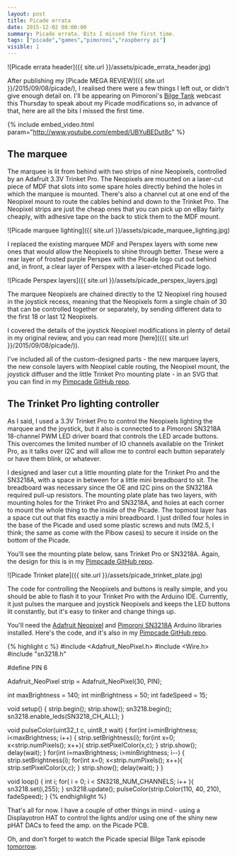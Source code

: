 ```yaml
---
layout: post
title: Picade errata
date: 2015-12-02 08:00:00
summary: Picade errata. Bits I missed the first time.
tags: ["picade","games","pimoroni","raspberry pi"]
visible: 1
---
```


![Picade errata header]({{ site.url }}/assets/picade_errata_header.jpg)

After publishing my [Picade MEGA REVIEW]({{ site.url }}/2015/09/08/picade/), I
realised there were a few things I left out, or didn't give enough detail on.
I'll be appearing on
Pimoroni's [Bilge Tank](https://www.youtube.com/watch?v=7W8505rPRXA) webcast this
Thursday to speak about my Picade modifications so, in advance of that, here are
all the bits I missed the first time.

{% include embed_video.html param="http://www.youtube.com/embed/UBYuBEDut8c" %}

## The marquee

The marquee is lit from behind with two strips of nine Neopixels, controlled
by an Adafruit 3.3V Trinket Pro. The Neopixels are mounted on a laser-cut piece
of MDF that slots into some spare holes directly behind the holes in which the
marquee is mounted. There's also a channel cut at one end of the Neopixel mount
to route the cables behind and down to the Trinket Pro. The Neopixel strips
are just the cheap ones that you can pick up on eBay fairly cheaply, with
adhesive tape on the back to stick them to the MDF mount.

![Picade marquee lighting]({{ site.url }}/assets/picade_marquee_lighting.jpg)

I replaced the existing marquee MDF and Perspex layers with some new ones that
would allow the Neopixels to shine through better. These were a rear layer of
frosted purple Perspex with the Picade logo cut out behind and, in
front, a clear layer of Perspex with a laser-etched Picade logo.

![Picade Perspex layers]({{ site.url }}/assets/picade_perspex_layers.jpg)

The marquee Neopixels are chained directly to the 12 Neopixel ring housed in the
joystick recess, meaning that the Neopixels form a single chain of 30 that can
be controlled together or separately, by sending different data to the first 18
or last 12 Neopixels.

I covered the details of the joystick Neopixel modifications in plenty of detail
in my original review, and you can read more
[here](({{ site.url }}/2015/09/08/picade/)).

I've included all of the custom-designed parts - the new marquee layers, the
new console layers with Neopixel cable routing, the Neopixel mount, the joystick
diffuser and the little Trinket Pro mounting plate - in an SVG that you can find
in my [Pimpcade GitHub repo](https://github.com/sandyjmacdonald/pimpcade).

## The Trinket Pro lighting controller

As I said, I used a 3.3V Trinket Pro to control the Neopixels lighting the
marquee and the joystick, but it also is connected to a Pimoroni SN3218A
18-channel PWM LED driver board that controls the LED arcade buttons. This
overcomes the limited number of IO channels available on the Trinket Pro, as it
talks over I2C and will allow me to control each button separately or have them
blink, or whatever.

I designed and laser cut a little mounting plate for the Trinket Pro and the
SN3218A, with a space in between for a little mini breadboard to sit. The
breadboard was necessary since the OE and I2C pins on the SN3218A required
pull-up resistors. The mounting plate plate has two layers, with mounting holes
for the Trinket Pro and SN3218A, and holes at each corner to mount the whole
thing to the inside of the Picade. The topmost layer has a space cut out that
fits exactly a mini breadboard. I just drilled four holes in the base of the
Picade and used some plastic screws and nuts (M2.5, I think; the same as come
with the Pibow cases) to secure it inside on the bottom of the Picade.

You'll see the mounting plate below, sans Trinket Pro or SN3218A. Again, the
design for this is in my
[Pimpcade GitHub repo](https://github.com/sandyjmacdonald/pimpcade).

![Picade Trinket plate]({{ site.url }}/assets/picade_trinket_plate.jpg)

The code for controlling the Neopixels and buttons is really simple, and you
should be able to flash it to your Trinket Pro with the Arduino IDE. Currently,
it just pulses the marquee and joystick Neopixels and keeps the LED buttons lit
constantly, but it's easy to tinker and change things up.

You'll need the [Adafruit Neopixel](https://github.com/adafruit/Adafruit_NeoPixel)
and [Pimoroni SN3218A](https://github.com/pimoroni/pimoroni_arduino_sn3218)
Arduino libraries installed. Here's the code, and it's also in my
[Pimpcade GitHub repo](https://github.com/sandyjmacdonald/pimpcade).

{% highlight c %}
#include <Adafruit_NeoPixel.h>
#include <Wire.h>
#include "sn3218.h"

#define PIN 6

Adafruit_NeoPixel strip = Adafruit_NeoPixel(30, PIN);

int maxBrightness = 140;
int minBrightness = 50;
int fadeSpeed = 15;

void setup() {
  strip.begin();
  strip.show();
  sn3218.begin();
  sn3218.enable_leds(SN3218_CH_ALL);
}

void pulseColor(uint32_t c, uint8_t wait) {
  for(int i=minBrightness; i<maxBrightness; i++) {
      strip.setBrightness(i);
      for(int x=0; x<strip.numPixels(); x++){
        strip.setPixelColor(x,c);
      }
      strip.show();
      delay(wait);
  }
  for(int i=maxBrightness; i>minBrightness; i--) {
       strip.setBrightness(i);
      for(int x=0; x<strip.numPixels(); x++){
        strip.setPixelColor(x,c);
      }
      strip.show();
      delay(wait);
  }
}

void loop() {
  int i;
  for( i = 0; i < SN3218_NUM_CHANNELS; i++ ){
    sn3218.set(i,255);
    }
  sn3218.update();
  pulseColor(strip.Color(110, 40, 210), fadeSpeed);
}
{% endhighlight %}

That's all for now. I have a couple of other things in mind - using a
Displayotron HAT to control the lights and/or using one of the shiny new pHAT
DACs to feed the amp. on the Picade PCB.

Oh, and don't forget to watch the Picade special Bilge Tank episode
[tomorrow](https://www.youtube.com/watch?v=7W8505rPRXA).
